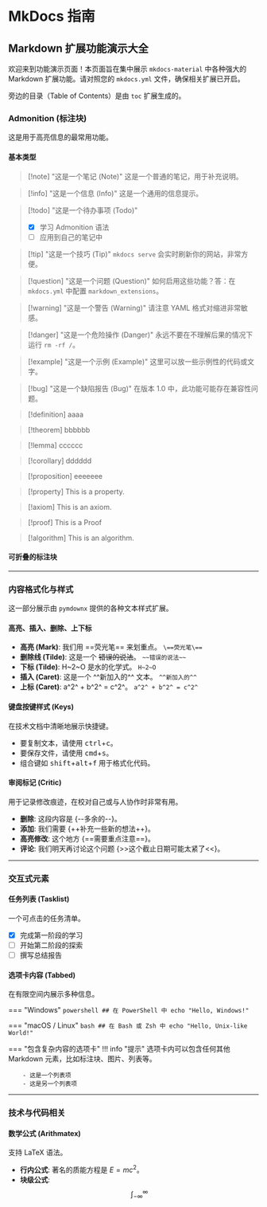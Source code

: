 # MkDocs 指南



## Markdown 扩展功能演示大全

欢迎来到功能演示页面！本页面旨在集中展示 `mkdocs-material` 中各种强大的 Markdown 扩展功能。请对照您的 `mkdocs.yml` 文件，确保相关扩展已开启。

旁边的目录（Table of Contents）是由 `toc` 扩展生成的。

### Admonition (标注块)

这是用于高亮信息的最常用功能。

#### 基本类型

> [!note] "这是一个笔记 (Note)"
> 这是一个普通的笔记，用于补充说明。

> [!info] "这是一个信息 (Info)"
> 这是一个通用的信息提示。

> [!todo] "这是一个待办事项 (Todo)"
> - [x] 学习 Admonition 语法
> - [ ] 应用到自己的笔记中

> [!tip] "这是一个技巧 (Tip)"
> `mkdocs serve` 会实时刷新你的网站，非常方便。

> [!question] "这是一个问题 (Question)"
> 如何启用这些功能？答：在 `mkdocs.yml` 中配置 `markdown_extensions`。

> [!warning] "这是一个警告 (Warning)"
> 请注意 YAML 格式对缩进非常敏感。

> [!danger] "这是一个危险操作 (Danger)"
> 永远不要在不理解后果的情况下运行 `rm -rf /`。

> [!example] "这是一个示例 (Example)"
> 这里可以放一些示例性的代码或文字。

> [!bug] "这是一个缺陷报告 (Bug)"
> 在版本 1.0 中，此功能可能存在兼容性问题。

> [!definition]
> aaaa

> [!theorem]
> bbbbbb

> [!lemma]
> cccccc

> [!corollary]
> dddddd

> [!proposition]
> eeeeeee


> [!property]
> This is a property.

> [!axiom]
> This is an axiom.

> [!proof]
> This is a Proof

> [!algorithm]
> This is an algorithm.



#### 可折叠的标注块



---

### 内容格式化与样式

这一部分展示由 `pymdownx` 提供的各种文本样式扩展。

#### 高亮、插入、删除、上下标

* **高亮 (Mark)**: 我们用 ==荧光笔== 来划重点。 `\==荧光笔\==`
* **删除线 (Tilde)**: 这是一个 ~~错误的说法~~。 `~~错误的说法~~`
* **下标 (Tilde)**: H~2~O 是水的化学式。 `H~2~O`
* **插入 (Caret)**: 这是一个 ^^新加入的^^ 文本。 `^^新加入的^^`
* **上标 (Caret)**: a^2^ + b^2^ = c^2^。 `a^2^ + b^2^ = c^2^`

#### 键盘按键样式 (Keys)

在技术文档中清晰地展示快捷键。

* 要复制文本，请使用 <kbd>ctrl</kbd>+<kbd>c</kbd>。
* 要保存文件，请使用 <kbd>cmd</kbd>+<kbd>s</kbd>。
* 组合键如 <kbd>shift</kbd>+<kbd>alt</kbd>+<kbd>f</kbd> 用于格式化代码。

#### 审阅标记 (Critic)

用于记录修改痕迹，在校对自己或与人协作时非常有用。

* **删除**: 这段内容是 {--多余的--}。
* **添加**: 我们需要 {++补充一些新的想法++}。
* **高亮修改**: 这个地方 {==需要重点注意==}。
* **评论**: 我们明天再讨论这个问题 {>>这个截止日期可能太紧了<<}。

---

### 交互式元素

#### 任务列表 (Tasklist)

一个可点击的任务清单。

- [x] 完成第一阶段的学习
- [ ] 开始第二阶段的探索
- [ ] 撰写总结报告

#### 选项卡内容 (Tabbed)

在有限空间内展示多种信息。

=== "Windows"
    ```powershell
    ## 在 PowerShell 中
    echo "Hello, Windows!"
    ```

=== "macOS / Linux"
    ```bash
    ## 在 Bash 或 Zsh 中
    echo "Hello, Unix-like World!"
    ```

=== "包含复杂内容的选项卡"
    !!! info "提示"
        选项卡内可以包含任何其他 Markdown 元素，比如标注块、图片、列表等。

        - 这是一个列表项
        - 这是另一个列表项

---

### 技术与代码相关

#### 数学公式 (Arithmatex)

支持 LaTeX 语法。

* **行内公式**: 著名的质能方程是 $E=mc^2$。
* **块级公式**:
    $$
    \int_{-\infty}^{\infty}
    $$